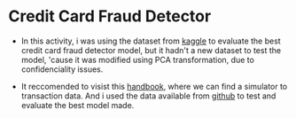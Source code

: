 # Credit Card Fraud Detector

* In this activity, i was using the dataset from [kaggle](https://www.kaggle.com/datasets/mlg-ulb/creditcardfraud) to evaluate the best credit card fraud detector model, 
but it hadn't a new dataset to test the model, 'cause it was modified using PCA transformation, due to confidenciality issues.

* It reccomended to visist this [handbook](https://fraud-detection-handbook.github.io/fraud-detection-handbook/Chapter_3_GettingStarted/SimulatedDataset.html),
where we can find a simulator to transaction data. And i used the data available from [github](https://github.com/Fraud-Detection-Handbook/simulated-data-transformed)
to test and evaluate the best model made.
